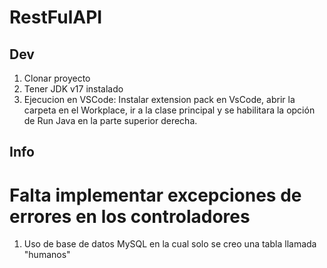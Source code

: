 # RestFulAPI

## Dev

1. Clonar proyecto
2. Tener JDK v17 instalado
3. Ejecucion en VSCode: Instalar extension pack en VsCode, abrir la carpeta en el Workplace, ir a la clase principal y se habilitara la opción de Run Java en la parte superior derecha.

## Info

# Falta implementar excepciones de errores en los controladores
1. Uso de base de datos MySQL en la cual solo se creo una tabla llamada "humanos"